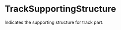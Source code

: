 TrackSupportingStructure
========================

Indicates the supporting structure for track part.
